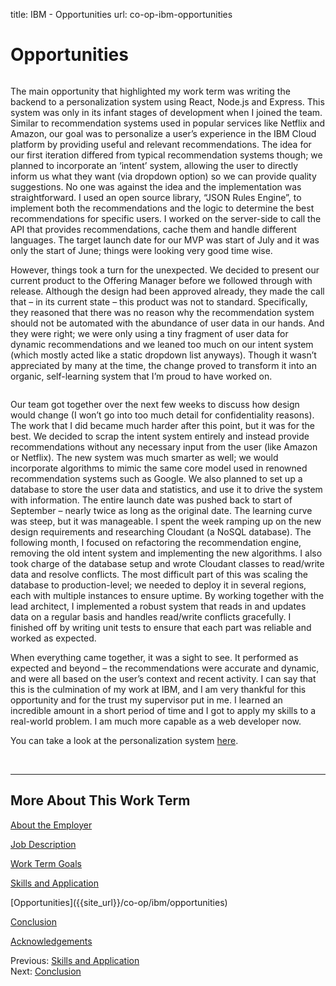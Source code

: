 title: IBM - Opportunities
url: co-op-ibm-opportunities

<h1 class="u-lead center">Opportunities</h1>

<img class="left-aligned" src="{{ url_for('static', filename='images/ibm/personalization.png') }}" alt="">

The main opportunity that highlighted my work term was writing the backend to a personalization system using React, Node.js and Express. This system was only in its infant stages of development when I joined the team. Similar to recommendation systems used in popular services like Netflix and Amazon, our goal was to personalize a user’s experience in the IBM Cloud platform by providing useful and relevant recommendations. The idea for our first iteration differed from typical recommendation systems though; we planned to incorporate an ‘intent’ system, allowing the user to directly inform us what they want (via dropdown option) so we can provide quality suggestions. No one was against the idea and the implementation was straightforward. I used an open source library, “JSON Rules Engine”, to implement both the recommendations and the logic to determine the best recommendations for specific users. I worked on the server-side to call the API that provides recommendations, cache them and handle different languages. The target launch date for our MVP was start of July and it was only the start of June; things were looking very good time wise.

However, things took a turn for the unexpected. We decided to present our current product to the Offering Manager before we followed through with release. Although the design had been approved already, they made the call that – in its current state – this product was not to standard. Specifically, they reasoned that there was no reason why the recommendation system should not be automated with the abundance of user data in our hands. And they were right; we were only using a tiny fragment of user data for dynamic recommendations and we leaned too much on our intent system (which mostly acted like a static dropdown list anyways). Though it wasn’t appreciated by many at the time, the change proved to transform it into an organic, self-learning system that I’m proud to have worked on.

<img class="left-aligned" src="{{ url_for('static', filename='images/ibm/this_is_fine.png') }}" alt="">

Our team got together over the next few weeks to discuss how design would change (I won’t go into too much detail for confidentiality reasons). The work that I did became much harder after this point, but it was for the best. We decided to scrap the intent system entirely and instead provide recommendations without any necessary input from the user (like Amazon or Netflix). The new system was much smarter as well; we would incorporate algorithms to mimic the same core model used in renowned recommendation systems such as Google. We also planned to set up a database to store the user data and statistics, and use it to drive the system with information. The entire launch date was pushed back to start of September – nearly twice as long as the original date. The learning curve was steep, but it was manageable. I spent the week ramping up on the new design requirements and researching Cloudant (a NoSQL database). The following month, I focused on refactoring the recommendation engine, removing the old intent system and implementing the new algorithms. I also took charge of the database setup and wrote Cloudant classes to read/write data and resolve conflicts. The most difficult part of this was scaling the database to production-level; we needed to deploy it in several regions, each with multiple instances to ensure uptime. By working together with the lead architect, I implemented a robust system that reads in and updates data on a regular basis and handles read/write conflicts gracefully. I finished off by writing unit tests to ensure that each part was reliable and worked as expected.

When everything came together, it was a sight to see. It performed as expected and beyond – the recommendations were accurate and dynamic, and were all based on the user’s context and recent activity. I can say that this is the culmination of my work at IBM, and I am very thankful for this opportunity and for the trust my supervisor put in me. I learned an incredible amount in a short period of time and I got to apply my skills to a real-world problem. I am much more capable as a web developer now.

You can take a look at the personalization system
<a href="https://imgur.com/a/BbKRIu7" target="\_blank" rel="noopener">here</a>.

<br>
<hr>

<h2 class="u-sublead">More About This Work Term</h2>

[About the Employer]({{site_url}}/co-op/ibm/about-the-employer)

[Job Description]({{site_url}}/co-op/ibm/job-description)

[Work Term Goals]({{site_url}}/co-op/ibm/work-term-goals)

[Skills and Application]({{site_url}}/co-op/ibm/skills-and-application)

<span class='active'>
  [Opportunities]({{site_url}}/co-op/ibm/opportunities)
</span>

[Conclusion]({{site_url}}/co-op/ibm/conclusion)

[Acknowledgements]({{site_url}}/co-op/ibm/acknowledgements)

<div class="left-aligned no-margin">
  Previous: <a href="{{ site_url }}/co-op/ibm/skills-and-application">Skills and Application</a>
</div>

<div class="right-aligned no-margin">
  Next: <a href="{{ site_url }}/co-op/ibm/conclusion">Conclusion</a>
</div>
